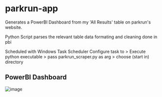 # parkrun-app
Generates a PowerBI Dashboard from my 'All Results' table on parkrun's website.

Python Script parses the relevant table
data formating and cleaning done in pbi

Scheduled with Windows Task Scheduler
Configure task to > Execute python executable > pass parkrun_scraper.py as arg > choose (start in) directory

## PowerBI Dashboard
![image](https://github.com/user-attachments/assets/6db24370-5e55-498d-9c51-598c55ede4bc)

